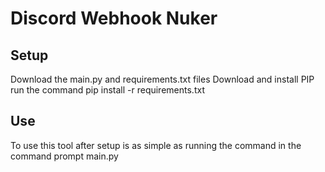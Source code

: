 # Discord Webhook Nuker

## Setup
Download the main.py and requirements.txt files
Download and install PIP
run the command pip install -r requirements.txt

## Use
To use this tool after setup is as simple as running the command in the command prompt
main.py <discord webhook url>
